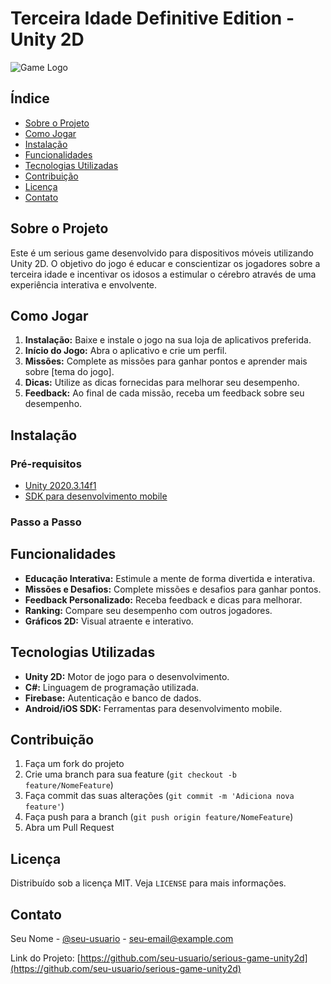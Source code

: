 # Terceira Idade Definitive Edition - Unity 2D

![Game Logo](path_to_logo_image)

## Índice

- [Sobre o Projeto](#sobre-o-projeto)
- [Como Jogar](#como-jogar)
- [Instalação](#instalação)
- [Funcionalidades](#funcionalidades)
- [Tecnologias Utilizadas](#tecnologias-utilizadas)
- [Contribuição](#contribuição)
- [Licença](#licença)
- [Contato](#contato)

## Sobre o Projeto

Este é um serious game desenvolvido para dispositivos móveis utilizando Unity 2D. O objetivo do jogo é educar e conscientizar os jogadores sobre a terceira idade e incentivar os idosos a estimular o cérebro através de uma experiência interativa e envolvente.

## Como Jogar

1. **Instalação:** Baixe e instale o jogo na sua loja de aplicativos preferida.
2. **Início do Jogo:** Abra o aplicativo e crie um perfil.
3. **Missões:** Complete as missões para ganhar pontos e aprender mais sobre [tema do jogo].
4. **Dicas:** Utilize as dicas fornecidas para melhorar seu desempenho.
5. **Feedback:** Ao final de cada missão, receba um feedback sobre seu desempenho.

## Instalação

### Pré-requisitos

- [Unity 2020.3.14f1](https://unity.com/releases/2020-lts)
- [SDK para desenvolvimento mobile](https://developer.android.com/studio)

### Passo a Passo

## Funcionalidades

- **Educação Interativa:** Estimule a mente de forma divertida e interativa.
- **Missões e Desafios:** Complete missões e desafios para ganhar pontos.
- **Feedback Personalizado:** Receba feedback e dicas para melhorar.
- **Ranking:** Compare seu desempenho com outros jogadores.
- **Gráficos 2D:** Visual atraente e interativo.

## Tecnologias Utilizadas

- **Unity 2D:** Motor de jogo para o desenvolvimento.
- **C#:** Linguagem de programação utilizada.
- **Firebase:** Autenticação e banco de dados.
- **Android/iOS SDK:** Ferramentas para desenvolvimento mobile.

## Contribuição

1. Faça um fork do projeto
2. Crie uma branch para sua feature (`git checkout -b feature/NomeFeature`)
3. Faça commit das suas alterações (`git commit -m 'Adiciona nova feature'`)
4. Faça push para a branch (`git push origin feature/NomeFeature`)
5. Abra um Pull Request

## Licença

Distribuído sob a licença MIT. Veja `LICENSE` para mais informações.

## Contato

Seu Nome - [@seu-usuario](https://twitter.com/seu-usuario) - seu-email@example.com

Link do Projeto: [https://github.com/seu-usuario/serious-game-unity2d](https://github.com/seu-usuario/serious-game-unity2d)
